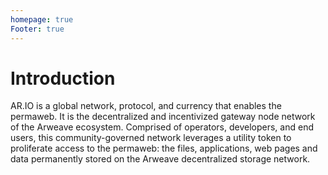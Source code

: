 ```yaml
---
homepage: true
Footer: true
---
```


# Introduction

AR.IO is a global network, protocol, and currency that enables the permaweb. It is the decentralized and incentivized gateway node network of the Arweave ecosystem. Comprised of operators, developers, and end users, this community-governed network leverages a utility token to proliferate access to the permaweb: the files, applications, web pages and data permanently stored on the Arweave decentralized storage network.
